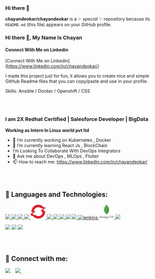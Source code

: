 ### Hi there 👋

**chayandeokar/chayandeokar** is a ✨ _special_ ✨ repository because its `README.md` (this file) appears on your GitHub profile.

### Hi there 👋, My Name Is Chayan
#### Connect With Me on Linkedin
[Connect With Me on Linkedin] (https://www.linkedin.com/in/chayandeokar/)

I made this project just for fun, it allows you to create nice and simple GitHub Readme files that you can copy/paste and use in your profile.

Skills: Ansible / Docker / Openshift / CSS

<br><br> 
### I am 2X Redhat Certified | Salesforce Developer | BigData 
**Working as Intern In Linux world pvt ltd**

- 🔭 I’m currently working on Kubernetes , Docker  
- 🌱 I’m currently learning React Js , BlockChain
- I’m Looking To Collaborate With DevOps Integrators
- 💬 Ask me about DevOps , MLOps , Flutter 
- 📫 How to reach me: https://www.linkedin.com/in/chayandeokar/ 

<br><br>
## 🚀 Languages and Technologies:
<p align="left"> 
    <a href="https://www.python.org" target="_blank"> <img src="https://img.icons8.com/color/48/000000/python.png"/> </a>  
    <a href="https://www.ansible.com/"> <img src="https://img.icons8.com/fluency/48/000000/ansible.png"/> </a>
    <a href="https://www.docker.com/"/> <img src="https://img.icons8.com/fluency/48/000000/docker.png"/> </a>
    <a href="https://kubernetes.io/"> <img src="https://img.icons8.com/color/48/000000/kubernetes.png"/> </a>
    <a href="https://www.redhat.com/en/technologies/cloud-computing/openshift"/> <img src="https://github.com/niharicka2602/niharicka2602/blob/main/openshift%20logo.png"/> </a>
    <a href="https://www.w3.org/html/" target="_blank"> <img src="https://img.icons8.com/color/48/000000/html-5.png"/> </a> 
    <a href="https://www.w3schools.com/css/" target="_blank"> <img src="https://img.icons8.com/color/48/000000/css3.png"/> </a>
    <a href="https://developer.mozilla.org/en-US/docs/Web/JavaScript" target="_blank"> <img src="https://img.icons8.com/color/48/000000/javascript.png"/> </a>
    <a href="https://github.com/"><img src="https://img.icons8.com/fluency/48/000000/github.png"/></a>
    <a href="https://git-scm.com/" target="_blank"> <img src="https://img.icons8.com/color/48/000000/git.png"/> </a>    
    <a href="https://www.jenkins.io" target="_blank"> <img src="https://www.vectorlogo.zone/logos/jenkins/jenkins-icon.svg" alt="jenkins" width="48" height="48"/> </a>
    <a href="https://www.mongodb.com/" target="_blank"> <img src="https://raw.githubusercontent.com/devicons/devicon/master/icons/mongodb/mongodb-original-wordmark.svg" alt="mongodb" width="48" height="48"/> </a> 
    <a href="https://www.terraform.io/" target="_blank"> <img src="https://img.icons8.com/color/48/000000/terraform.png"/> </a>  
</p>
    <a href="https://www.redhat.com/en/technologies/linux-platforms/enterprise-linux"><img src="https://img.icons8.com/color/48/000000/linux--v2.png"/></a>
    <a href="https://www.centos.org/"><img src="https://img.icons8.com/color/48/000000/centos.png"/></a>
    <a href="https://www.microsoft.com/en-in/software-download/windows10"><img src="https://img.icons8.com/fluency/48/000000/windows-10.png"/></a>
<p align="left">
   
</p>
  

<br/><br/>
## 🔗 Connect with me:
<p align="left">
<a href = "https://www.linkedin.com/in/chayandeokar/"><img src="https://img.icons8.com/fluent/48/000000/linkedin.png"/></a> &nbsp;&nbsp;
<a href = "chayandeokar02@gmail.com"><img src="https://img.icons8.com/color/48/000000/gmail-new.png"/>&nbsp;
</p>



